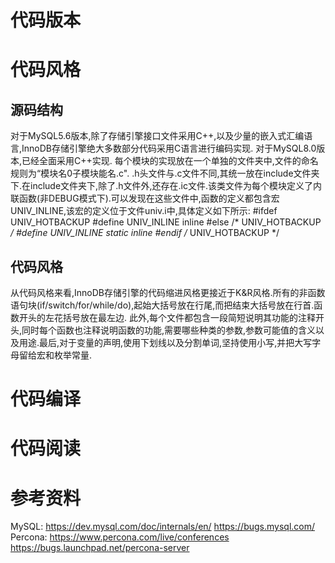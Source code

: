 # 代码版本
# 代码风格
## 源码结构
对于MySQL5.6版本,除了存储引擎接口文件采用C++,以及少量的嵌入式汇编语言,InnoDB存储引擎绝大多数部分代码采用C语言进行编码实现.
对于MySQL8.0版本,已经全面采用C++实现.
每个模块的实现放在一个单独的文件夹中,文件的命名规则为“模块名0子模块能名.c".
.h头文件与.c文件不同,其统一放在include文件夹下.在include文件夹下,除了.h文件外,还存在.ic文件.该类文件为每个模块定义了内联函数(非DEBUG模式下).可以发现在这些文件中,函数的定义都包含宏UNIV_INLINE,该宏的定义位于文件univ.i中,具体定义如下所示:
#ifdef UNIV_HOTBACKUP
#define UNIV_INLINE inline
#else /* UNIV_HOTBACKUP */
#define UNIV_INLINE static inline
#endif /* UNIV_HOTBACKUP */
## 代码风格
从代码风格来看,InnoDB存储引擎的代码缩进风格更接近于K&R风格.所有的非函数语句块(if/switch/for/while/do),起始大括号放在行尾,而把结束大括号放在行首.函数开头的左花括号放在最左边.
此外,每个文件都包含一段简短说明其功能的注释开头,同时每个函数也注释说明函数的功能,需要哪些种类的参数,参数可能值的含义以及用途.最后,对于变量的声明,使用下划线以及分割单词,坚持使用小写,并把大写字母留给宏和枚举常量.

# 代码编译
# 代码阅读

# 参考资料
MySQL:
https://dev.mysql.com/doc/internals/en/
https://bugs.mysql.com/
Percona:
https://www.percona.com/live/conferences
https://bugs.launchpad.net/percona-server
